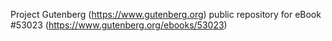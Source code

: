 Project Gutenberg (https://www.gutenberg.org) public repository for
eBook #53023 (https://www.gutenberg.org/ebooks/53023)

